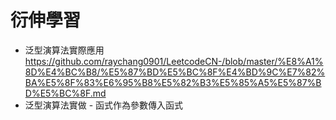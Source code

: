 # 衍伸學習   

* 泛型演算法實際應用    
https://github.com/raychang0901/LeetcodeCN-/blob/master/%E8%A1%8D%E4%BC%B8/%E5%87%BD%E5%BC%8F%E4%BD%9C%E7%82%BA%E5%8F%83%E6%95%B8%E5%82%B3%E5%85%A5%E5%87%BD%E5%BC%8F.md
* 泛型演算法實做 - 函式作為參數傳入函式    
